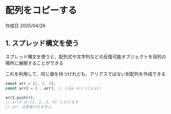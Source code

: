 # 配列をコピーする

作成日 2025/04/26

## 1. スプレッド構文を使う

スプレッド構文を使うと、配列式や文字列などの反復可能オブジェクトを目的の場所に展開することができる

これを利用して、同じ値を持つけれども、アリアスではない別配列を作成できる

```javascript
const arr = [1, 2, 3];
const arr2 = [...arr]; // like arr.slice()

arr2.push(4);
// arr2 は [1, 2, 3, 4] になります
// arr は変更されません
```
